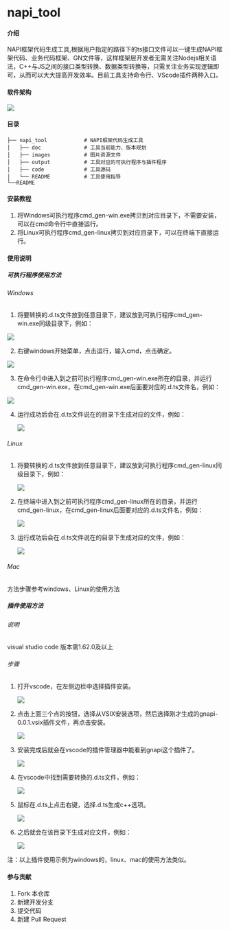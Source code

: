 # napi_tool

#### 介绍
NAPI框架代码生成工具,根据用户指定的路径下的ts接口文件可以一键生成NAPI框架代码、业务代码框架、GN文件等，这样框架层开发者无需关注Nodejs相关语法，C++与JS之间的接口类型转换、数据类型转换等，只需关注业务实现逻辑即可，从而可以大大提高开发效率。目前工具支持命令行、VScode插件两种入口。

#### 软件架构
![](image/frm.png)

#### 目录

```
├── napi_tool            # NAPI框架代码生成工具
│   ├── doc              # 工具当前能力、版本规划
│   ├── images           # 图片资源文件
│   ├── output           # 工具对应的可执行程序与插件程序
│   ├── code             # 工具源码
│   └── README           # 工具使用指导    
└──README 
```

#### 安装教程

1. 将Windows可执行程序cmd_gen-win.exe拷贝到对应目录下，不需要安装，可以在cmd命令行中直接运行。
2. 将Linux可执行程序cmd_gen-linux拷贝到对应目录下，可以在终端下直接运行。

#### 使用说明

##### 可执行程序使用方法

###### Windows

 1) 将要转换的.d.ts文件放到任意目录下，建议放到可执行程序cmd_gen-win.exe同级目录下，例如：

   ![](image/image-20220106103805904.png)

 2) 右键windows开始菜单，点击运行，输入cmd，点击确定。

   ![](image\image-20220106104037879.png)

3) 在命令行中进入到之前可执行程序cmd_gen-win.exe所在的目录，并运行cmd_gen-win.exe，在cmd_gen-win.exe后面要对应的.d.ts文件名，例如：

![](image\image-20220106105707675.png)

4) 运行成功后会在.d.ts文件说在的目录下生成对应的文件，例如：

   ![](image\image-20220106110113948.png)

###### Linux

1) 将要转换的.d.ts文件放到任意目录下，建议放到可执行程序cmd_gen-linux同级目录下，例如：

   ![](image\image-20220106111154843.png)

2) 在终端中进入到之前可执行程序cmd_gen-linux所在的目录，并运行cmd_gen-linux，在cmd_gen-linux后面要对应的.d.ts文件名，例如：

   ![](image\image-20220106111753702.png)

3) 运行成功后会在.d.ts文件说在的目录下生成对应的文件，例如：

   ![](image\image-20220106111909233.png)

###### Mac
 方法步骤参考windows、Linux的使用方法

##### 插件使用方法
###### 说明
   visual studio code 版本需1.62.0及以上

###### 步骤

1) 打开vscode，在左侧边栏中选择插件安装。

   ![](image\image-20220106145345449.png)

2) 点击上面三个点的按钮，选择从VSIX安装选项，然后选择刚才生成的gnapi-0.0.1.vsix插件文件，再点击安装。

   ![](image\image-20220106145540860.png)

3) 安装完成后就会在vscode的插件管理器中能看到gnapi这个插件了。

   ![](image\image-20220106150434168.png)

4) 在vscode中找到需要转换的.d.ts文件，例如：

   ![](image\image-20220106151044789.png)

5) 鼠标在.d.ts上点击右键，选择.d.ts生成c++选项。

   ![](image\image-20220106151204896.png)

6) 之后就会在该目录下生成对应文件，例如：

   ![](image\image-20220106151510092.png)

注：以上插件使用示例为windows的，linux、mac的使用方法类似。

#### 参与贡献

1.  Fork 本仓库
2.  新建开发分支
3.  提交代码
4.  新建 Pull Request

